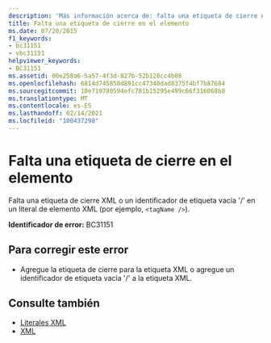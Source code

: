 ```yaml
---
description: 'Más información acerca de: falta una etiqueta de cierre en el elemento'
title: Falta una etiqueta de cierre en el elemento
ms.date: 07/20/2015
f1_keywords:
- bc31151
- vbc31151
helpviewer_keywords:
- BC31151
ms.assetid: 00e258a6-5a57-4f3d-827b-52b128cc4b08
ms.openlocfilehash: 6814d745850d891cc47340dad8375f4bf7b87684
ms.sourcegitcommit: 10e719780594efc781b15295e499c66f316068b8
ms.translationtype: MT
ms.contentlocale: es-ES
ms.lasthandoff: 02/14/2021
ms.locfileid: "100437298"
---
```

# <a name="element-is-missing-an-end-tag"></a>Falta una etiqueta de cierre en el elemento

Falta una etiqueta de cierre XML o un identificador de etiqueta vacía '/' en un literal de elemento XML (por ejemplo, `<tagName />`).  
  
 **Identificador de error:** BC31151  
  
## <a name="to-correct-this-error"></a>Para corregir este error  
  
- Agregue la etiqueta de cierre para la etiqueta XML o agregue un identificador de etiqueta vacía '/' a la etiqueta XML.  
  
## <a name="see-also"></a>Consulte también

- [Literales XML](../language-reference/xml-literals/index.md)
- [XML](../programming-guide/language-features/xml/index.md)
